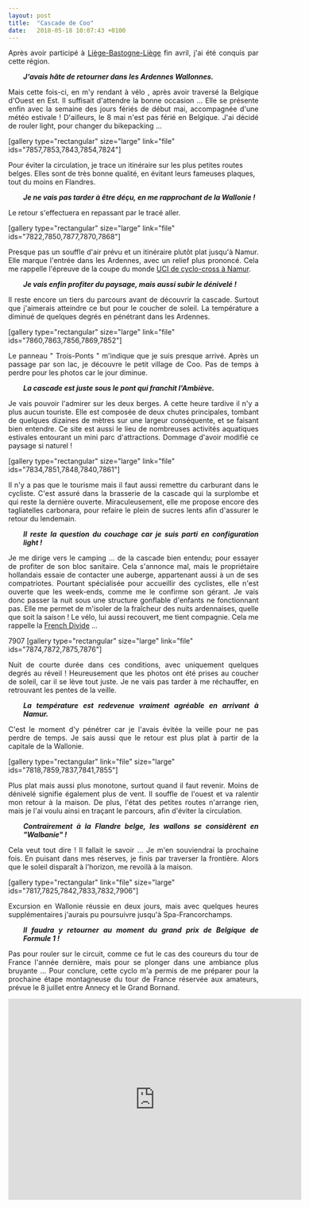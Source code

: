 ```yaml
---
layout: post
title:  "Cascade de Coo"
date:   2018-05-18 10:07:43 +0100
---
```

<p style="text-align: justify;">Après avoir participé à <a href="http://twomoulins.fr/liege-bastogne-liege/">Liège-Bastogne-Liège</a> fin avril, j'ai été conquis par cette région.</p>
<p style="text-align: justify; padding-left: 30px;"><em><strong>J'avais hâte de retourner dans les Ardennes Wallonnes.</strong></em></p>
<p style="text-align: justify;">Mais cette fois-ci, en m'y rendant à vélo , après avoir traversé la Belgique d'Ouest en Est.
Il suffisait d'attendre la bonne occasion ...
Elle se présente enfin avec la semaine des jours fériés de début mai, accompagnée d'une météo estivale !
D'ailleurs, le 8 mai n'est pas férié en Belgique.
J'ai décidé de rouler light, pour changer du bikepacking ...</p>
[gallery type="rectangular" size="large" link="file" ids="7857,7853,7843,7854,7824"]

Pour éviter la circulation, je trace un itinéraire sur les plus petites routes belges.
Elles sont de très bonne qualité, en évitant leurs fameuses plaques, tout du moins en Flandres.
<p style="padding-left: 30px;"><em><strong>Je ne vais pas tarder à être déçu, en me rapprochant de la Wallonie !</strong></em></p>
Le retour s'effectuera en repassant par le tracé aller.

[gallery type="rectangular" size="large" link="file" ids="7822,7850,7877,7870,7868"]
<p style="text-align: justify;">Presque pas un souffle d'air prévu et un itinéraire plutôt plat jusqu'à Namur.
Elle marque l'entrée dans les Ardennes, avec un relief plus prononcé.
Cela me rappelle l'épreuve de la coupe du monde <a href="http://twomoulins.fr/cyclo-cross-a-namur/">UCI de cyclo-cross à Namur</a>.</p>
<p style="text-align: justify; padding-left: 30px;"><em><strong>Je vais enfin profiter du paysage, mais aussi subir le dénivelé !</strong></em></p>
<p style="text-align: justify;">Il reste encore un tiers du parcours avant de découvrir la cascade.
Surtout que j'aimerais atteindre ce but pour le coucher de soleil.
La température a diminué de quelques degrés en pénétrant dans les Ardennes.</p>
[gallery type="rectangular" size="large" link="file" ids="7860,7863,7856,7869,7852"]
<p style="text-align: justify;">Le panneau " Trois-Ponts " m'indique que je suis presque arrivé.
Après un passage par son lac,  je découvre le petit village de Coo.
Pas de temps à perdre pour les photos car le jour diminue.</p>
<p style="text-align: justify; padding-left: 30px;"><em><strong>La cascade est juste sous le pont qui franchit l'Ambiève.</strong></em></p>
<p style="text-align: justify;">Je vais pouvoir l'admirer sur les deux berges.
A cette heure tardive il n'y a plus aucun touriste.
Elle est composée de deux chutes principales, tombant de quelques dizaines de mètres sur une largeur conséquente, et se faisant bien entendre.
Ce site est aussi le lieu de nombreuses activités aquatiques estivales entourant un mini parc d'attractions.
Dommage d'avoir modifié ce paysage si naturel !</p>
[gallery type="rectangular" size="large" link="file" ids="7834,7851,7848,7840,7861"]
<p style="text-align: justify;">Il n'y a pas que le tourisme mais il faut aussi remettre du carburant dans le cycliste.
C'est assuré dans la brasserie de la cascade qui la surplombe et qui reste la dernière ouverte.
Miraculeusement, elle me propose encore des tagliatelles carbonara, pour refaire le plein de sucres lents afin d'assurer le retour du lendemain.</p>
<p style="padding-left: 30px; text-align: justify;"><em><strong>Il reste la question du couchage car je suis parti en configuration light !</strong></em></p>
<p style="text-align: justify;">Je me dirige vers le camping ... de la cascade bien entendu; pour essayer de profiter de son bloc sanitaire.
Cela s'annonce mal, mais le propriétaire hollandais essaie de contacter une auberge, appartenant aussi à un de ses compatriotes.
Pourtant spécialisée pour accueillir des cyclistes, elle n'est ouverte que les week-ends, comme me le confirme son gérant.
Je vais donc passer la nuit sous une structure gonflable d'enfants ne fonctionnant pas.
Elle me permet de m'isoler de la fraîcheur des nuits ardennaises, quelle que soit la saison !
Le vélo, lui aussi recouvert, me tient compagnie.
Cela me rappelle la <a href="http://twomoulins.fr/french-divide-2/">French Divide</a> ...</p>
7907
[gallery type="rectangular" size="large" link="file" ids="7874,7872,7875,7876"]
<p style="text-align: justify;">Nuit de courte durée dans ces conditions, avec uniquement quelques degrés au réveil !
Heureusement que les photos ont été prises au coucher de soleil, car il se lève tout juste.
Je ne vais pas tarder à me réchauffer, en retrouvant les pentes de la veille.</p>
<p style="text-align: justify; padding-left: 30px;"><em><strong>La température est redevenue vraiment agréable en arrivant à Namur.</strong></em></p>
<p style="text-align: justify;">C'est le moment d'y pénétrer car je l'avais évitée la veille pour ne pas perdre de temps.
Je sais aussi que le retour est plus plat à partir de la capitale de la Wallonie.</p>
[gallery type="rectangular" link="file" size="large" ids="7818,7859,7837,7841,7855"]
<p style="text-align: justify;">Plus plat mais aussi plus monotone, surtout quand il faut revenir.
Moins de dénivelé signifie également plus de vent.
Il souffle de l'ouest et va ralentir mon retour à la maison.
De plus, l'état des petites routes n'arrange rien, mais je l'ai voulu ainsi en traçant le parcours, afin d'éviter la circulation.</p>
<p style="padding-left: 30px; text-align: justify;"><em><strong>Contrairement à la Flandre belge, les wallons se considèrent en "Walbanie" !</strong></em></p>
<p style="text-align: justify;">Cela veut tout dire ! Il fallait le savoir ...
Je m'en souviendrai la prochaine fois.
En puisant dans mes réserves, je finis par traverser la frontière.
Alors que le soleil disparaît à l'horizon, me revoilà à la maison.</p>
[gallery type="rectangular" link="file" size="large" ids="7817,7825,7842,7833,7832,7906"]
<p style="text-align: justify;">Excursion en Wallonie réussie en deux jours, mais avec quelques heures supplémentaires j'aurais pu poursuivre jusqu'à Spa-Francorchamps.</p>
<p style="padding-left: 30px; text-align: justify;"><em><strong>Il faudra y retourner au moment du grand prix de Belgique de Formule 1 !</strong></em></p>
<p style="text-align: justify;">Pas pour rouler sur le circuit, comme ce fut le cas des coureurs du tour de France l'année dernière, mais pour se plonger dans une ambiance plus bruyante ...
Pour conclure, cette cyclo m'a permis de me préparer pour la prochaine étape montagneuse du tour de France réservée aux amateurs, prévue le 8 juillet entre Annecy et le Grand Bornand.</p>

<center><iframe src="https://www.strava.com/activities/1561028109/embed/073dab39a1c04eadc8779471f4691791edbeae88" width="590" height="405" frameborder="0" scrolling="no" data-mce-fragment="1"></iframe></center>